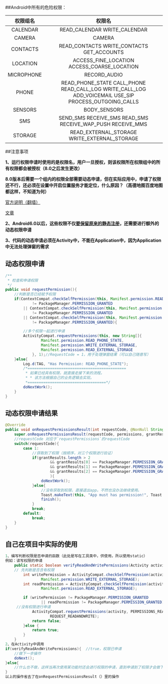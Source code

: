 ##Android中所有的危险权限：

| 权限组名|权限名|
|:---:| :--: |
| CALENDAR     | READ_CALENDAR		WRITE_CALENDAR |
| CAMERA | CAMERA |
|CONTACTS|READ_CONTACTS		WRITE_CONTACTS		GET_ACCOUNTS|
|LOCATION|ACCESS_FINE_LOCATION		ACCESS_COARSE_LOCATION|
|MICROPHONE|RECORD_AUDIO|
|PHONE|READ_PHONE_STATE		CALL_PHONE		READ_CALL_LOG	 WRITE_CALL_LOG		ADD_VOICEMAIL		USE_SIP		PROCESS_OUTGOING_CALLS|
|SENSORS|BODY_SENSORS|
|SMS|SEND_SMS		RECEIVE_SMS		READ_SMS		RECEIVE_WAP_PUSH	RECEIVE_MMS|
|STORAGE|READ_EXTERNAL_STORAGE		WRITE_EXTERNAL_STORAGE|
##注意事项

**1、运行权限申请时使用的是权限名，用户一旦授权，则该权限所在权限组中的所有权限都会被授权（8.0之后发生更改）**

**8.0版本后需要一个组内的权限全部需要动态申请，但在实际应用中，申请了权限还不行，还必须在设置中开启位置服务才能定位，什么原因？（高德地图百度地图都这样，不知道为何）**

[官方说明（翻墙）](https://developer.android.google.cn/about/versions/oreo/android-8.0-changes#rmp)

[文章](https://blog.csdn.net/jamin0107/article/details/78983659)



**2、Android6.0以后，这些权限不仅<u>要保留原来的静态注册</u>，还需要进行额外的动态权限申请**

**3、代码的动态申请必须在Activity中，不能在Application中，因为Application中无法处理弹窗的需求**

## 动态权限申请

```java
/**
 * 检查和申请权限
 */
public void requestPermission(){
    //判断是否已经赋予权限
    if(ContextCompat.checkSelfPermission(this, Manifest.permission.READ_PHONE_STATE)
            != PackageManager.PERMISSION_GRANTED
        || ContextCompat.checkSelfPermission(this, Manifest.permission.WRITE_EXTERNAL_STORAGE)
            != PackageManager.PERMISSION_GRANTED
        || ContextCompat.checkSelfPermission(this, Manifest.permission.READ_EXTERNAL_STORAGE)
            != PackageManager.PERMISSION_GRANTED){

        //多个权限一起进行申请
        ActivityCompat.requestPermissions(this, new String[]{
                Manifest.permission.READ_PHONE_STATE,
                Manifest.permission.WRITE_EXTERNAL_STORAGE,
                Manifest.permission.READ_EXTERNAL_STORAGE
            }, 1);//RequestCode = 1，用于处理弹窗结果（可以自己随意写）
    }else{
        Log.d(TAG, "Has Permission: READ_PHONE_STATE");
        /*============================================
         * 如果已经具有权限，就直接走接下来的流程。
         * * 该方法根据自己的业务逻辑去实现。
         *===================================*/
        doNextWork();
    }
}
```

## 动态权限申请结果

```java
@Override
public void onRequestPermissionsResult(int requestCode, @NonNull String[] permissions, @NonNull int[] grantResults) {
    super.onRequestPermissionsResult(requestCode, permissions, grantResults);
    //requestCode 对应于`requestPermissions`的requestCode
    switch(requestCode){
        case 1:
            //获取到了权限（按顺序，对三个权限进行验证）
            if(grantResults.length > 2
                    && grantResults[0] == PackageManager.PERMISSION_GRANTED
                    && grantResults[1] == PackageManager.PERMISSION_GRANTED
                    && grantResults[2] == PackageManager.PERMISSION_GRANTED
                    ){
                doNextWork();
            }else{
                //没有获取到权限，直接退出app。不然也没办法继续使用。
                Toast.makeText(this, "App must has permission!", Toast.LENGTH_SHORT).show();
                finish();
            }
            break;
        default:
            break;
    }
}
```

## 自己在项目中实际的使用

```java
1、编写判断权限是否申请的函数（此处是写在工具类中，供使用，所以使用static）
例如：读写权限的申请
    public static boolean verifyReadAndWritePermissions(Activity activity) {
    // 先判断是否含有权限
        int writePermission = ActivityCompat.checkSelfPermission(activity,
                Manifest.permission.WRITE_EXTERNAL_STORAGE);
        int readPermission = ActivityCompat.checkSelfPermission(activity,
                Manifest.permission.READ_EXTERNAL_STORAGE);

        if (writePermission != PackageManager.PERMISSION_GRANTED
                || readPermission != PackageManager.PERMISSION_GRANTED) {
     //没有权限进行申请
            ActivityCompat.requestPermissions(activity, PERMISSIONS_READANDWRITE,
                    REQUEST_READANDWRITE);
            return false;
        }else {
            return true;
        }
    }
2、在Activity中调用
if(verifyReadAndWritePermissions){	//true，权限已申请
	//做下一步操作
	doNext();	
}else{
	//什么也不做，这样当再次使用某功能时还会进行权限的申请，直到申请到了权限才会做下一步操作
}
以上的操作省去了在onRequestPermissionsResult（）里的操作
```











